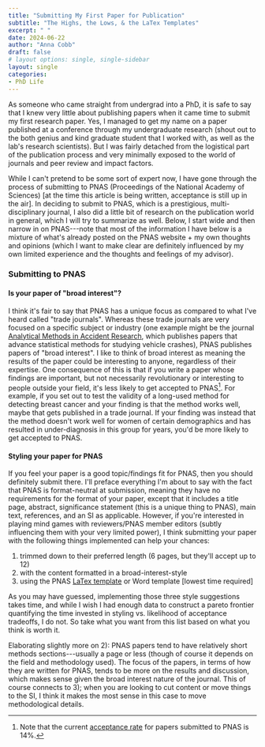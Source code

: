 ```yaml
---
title: "Submitting My First Paper for Publication"
subtitle: "The Highs, the Lows, & the LaTex Templates"
excerpt: " "
date: 2024-06-22
author: "Anna Cobb"
draft: false
# layout options: single, single-sidebar
layout: single
categories:
- PhD Life
---
```


As someone who came straight from undergrad into a PhD, it is safe to say that I knew very little about publishing papers when it came time to submit my first research paper. Yes, I managed to get my name on a paper published at a conference through my undergraduate research (shout out to the both genius and kind graduate student that I worked with, as well as the lab's research scientists). But I was fairly detached from the logistical part of the publication process and very minimally exposed to the world of journals and peer review and impact factors.

While I can't pretend to be some sort of expert now, I have gone through the process of submitting to PNAS (Proceedings of the National Academy of Sciences) [at the time this article is being written, acceptance is still up in the air]. In deciding to submit to PNAS, which is a prestigious, multi-disciplinary journal, I also did a little bit of research on the publication world in general, which I will try to summarize as well. Below, I start wide and then narrow in on PNAS---note that most of the information I have below is a mixture of what's already posted on the PNAS website + my own thoughts and opinions (which I want to make clear are definitely influenced by my own limited experience and the thoughts and feelings of my advisor).

### Submitting to PNAS 
#### Is your paper of "broad interest"?
I think it's fair to say that PNAS has a unique focus as compared to what I've heard called "trade journals". Whereas these trade journals are very focused on a specific subject or industry (one example might be the journal [Analytical Methods in Accident Research](https://www.sciencedirect.com/journal/analytic-methods-in-accident-research), which publishes papers that advance statistical methods for studying vehicle crashes), PNAS publishes papers of "broad interest". I like to think of broad interest as meaning the results of the paper could be interesting to anyone, regardless of their expertise. One consequence of this is that if you write a paper whose findings are important, but not necessarily revolutionary or interesting to people outside your field, it's less likely to get accepted to PNAS[^1]. For example, if you set out to test the validity of a long-used method for detecting breast cancer and your finding is that the method works well, maybe that gets published in a trade journal. If your finding was instead that the method doesn't work well for women of certain demographics and has resulted in under-diagnosis in this group for years, you'd be more likely to get accepted to PNAS. 
#### Styling your paper for PNAS
If you feel your paper is a good topic/findings fit for PNAS, then you should definitely submit there. I'll preface everything I'm about to say with the fact that PNAS is format-neutral at submission, meaning they have no requirements for the format of your paper, except that it includes a title page, abstract, significance statement (this is a unique thing to PNAS), main text, references, and an SI as applicable. However, if you're interested in playing mind games with reviewers/PNAS member editors (subtly influencing them with your very limited power), I think submitting your paper with the following things implemented can help your chances: 
1) trimmed down to their preferred length (6 pages, but they'll accept up to 12)
2) with the content formatted in a broad-interest-style
3) using the PNAS [LaTex template](https://www.overleaf.com/latex/templates/template-for-preparing-your-research-report-submission-to-pnas-using-overleaf-2023/whbdryzwztnd) or Word template [lowest time required] 

As you may have guessed, implementing those three style suggestions takes time, and while I wish I had enough data to construct a pareto frontier quantifying the time invested in styling vs. likelihood of acceptance tradeoffs, I do not. So take what you want from this list based on what you think is worth it. 

Elaborating slightly more on 2): PNAS papers tend to have relatively short methods sections---usually a page or less (though of course it depends on the field and methodology used). The focus of the papers, in terms of how they are written for PNAS, tends to be more on the results and discussion, which makes sense given the broad interest nature of the journal. This of course connects to 3); when you are looking to cut content or move things to the SI, I think it makes the most sense in this case to move methodological details. 

[^1]: Note that the current [acceptance rate]((https://www.pnas.org/author-center/editorial-and-journal-policies#:~:text=Tier%203%3A%20Independent%20peer%20review&text=The%20acceptance%20rate%20is%20currently,secure%20two%20independent%20peer%20reviews)) for papers submitted to PNAS is 14%.